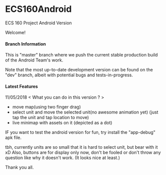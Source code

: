 # ECS160Android
ECS 160 Project Android Version

Welcome! 

#### Branch Information

This is "master" branch where we push the current stable production build of the Android Team's work.

Note that the most up-to-date development version can be found on the "dev" branch, albeit with potential bugs and tests-in-progress.

#### Latest Features

11/05/2018
  < What you can do in this version ? >
  - move map(using two finger drag)
  - select unit and move the selected unit(no awesome animation yet) (just tap the unit and tap location to move)
  - live minimap with assets on it (depicted as a dot)
  
IF you want to test the android version for fun, try install the "app-debug" apk file.


tbh, currently units are so small that it is hard to select unit, but bear with it xD
Also, buttons are for display only now, don't be fooled or don't throw any question like why it doesn't work. (It looks nice at least.)


Thank you all.

